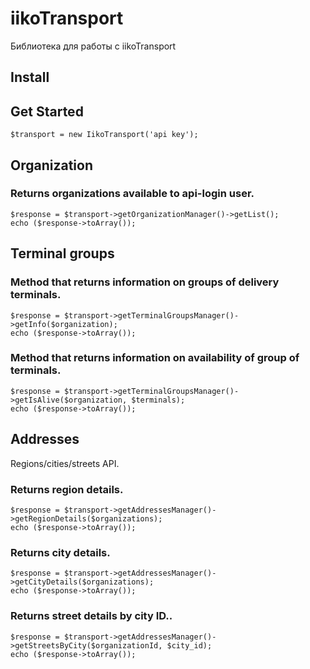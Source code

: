 # iikoTransport
Библиотека для работы с  iikoTransport 


## Install 

## Get Started
```
$transport = new IikoTransport('api key'); 
```


## Organization 

### Returns organizations available to api-login user. 
```
$response = $transport->getOrganizationManager()->getList();
echo ($response->toArray()); 
```

## Terminal groups
### Method that returns information on groups of delivery terminals.
```
$response = $transport->getTerminalGroupsManager()->getInfo($organization);
echo ($response->toArray()); 
```
### Method that returns information on availability of group of terminals.
```
$response = $transport->getTerminalGroupsManager()->getIsAlive($organization, $terminals);
echo ($response->toArray()); 
```

## Addresses 
Regions/cities/streets API. 

### Returns region details.
```
$response = $transport->getAddressesManager()->getRegionDetails($organizations);
echo ($response->toArray()); 
```

### Returns city details. 
```
$response = $transport->getAddressesManager()->getCityDetails($organizations);
echo ($response->toArray()); 
```
### Returns street details by city ID.. 
```
$response = $transport->getAddressesManager()->getStreetsByCity($organizationId, $city_id);
echo ($response->toArray()); 
```

